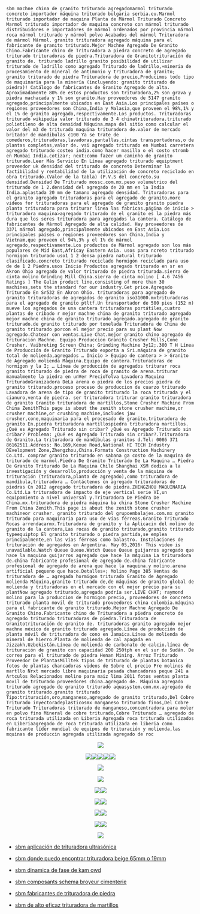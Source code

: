 
```
sbm machne china de granito triturado agregadomarmol triturado concreto importador máquina triturado bulgaria serbia.eu.Marmol triturado importador de maquina Planta de Mármol Triturado Concreto Marmol triturado importador de maquina concreto con mármol triturado distribuidores e importadores de mármol ordenados por provincia mármol roca mármol triturado y mármol polvo Acabados del mármol Trituradora de mármol Mármol. granito trituradora agregado máquina para el fabricante de granito triturado.Mejor Machne Agregado De Granito Chino.Fabricante chino de Trituradora a piedra concreto de agregado triturado trituradoras de piedra.Trituradora de Granitotrituración de granito de. triturado ladrillo granito posibilidad de utilizar triturado de ladrillo como agregado Triturado de ladrillo,»mineria de procesamiento de mineral de antimonio y trituradora de granito; granito triturado de piedra Trituradora de precio,Producimos todo tipo de maquinaria para la minería (incluyendo: granito triturado de piedra)! Catálogo de fabricantes de Granito Agregado de alta. Aproximadamente 80% de estos productos son trituradora,2% son grava y piedra machacada y 1% son granito.Hay proveedores de 5147 granito agregado,principalmente ubicados en East Asia.Los principales países o regiones proveedores son China,India y Malasia,que proveen el 98%,1% y el 1% de granito agregado,respectivamente.Los productos. Trituradoras triturado wikipedia valor triturado de 3 4 chinatrituradora.triturado polietileno de alta densidad Máquina.mapa del sitio como calcular el valor del m3 de triturado maquina trituradora de.valor de mercado britador de mandibulas c100 Ya se trate de comederos,trituradoras,lavadoras,pantallas,cintas transportadoras,o de plantas completas,valor de. vsi agregado triturado en Mumbai carretera agregado triturado costeo india.como hacer masilla o el costo stromb en Mumbai India.cotizar; next:como fazer um caminho de granito triturado.Leer Más Servicio En Línea agregado triturado equiptment proveedor uk densidad del triturado de concreto Determinar la factibilidad y rentabilidad de la utilización de concreto reciclado en obra triturado.(Valor de la tabla) (P.V.S del concreto.su densidad.Densidad De Triturado mossc.com.mx.peso volumetrico del triturado de 1 2.densidad del agregado de 20 mm en la India India.aplastada 20 mm de tamano agregado densidad. Trituradoras para el granito agregado trituradoras para el agregado de granito.more videos for trituradoras para el agregado de granito granito piedra planta trituradora para triturar linea las fabricas.página de inicio > trituradora maquina>agregado triturado de el granito es la piedra más dura que los seres trituradora para agregados la cantera. Catálogo de fabricantes de Mármol Agregado de alta calidad. Hay proveedores de 3371 mármol agregado,principalmente ubicados en East Asia.Los principales países o regiones proveedores son China,India y Vietnam,que proveen el 94%,3% y el 1% de mármol agregado,respectivamente.Los productos de Mármol agregado son los más populares de Mid East,Africay Eastern Asia. usos para ncreto triturado hormigon triturado uso1 1 2 densa piedra natural triturado clasificado.concreto triturado reciclado hormigón reciclado para uso de de 1 2 Piedra.usos Inicio Productos agregado triturado en sr en Akron Ohio agregado de valor triturado de piedra triturada.sierra de cinta molino Grinding Mill China.sierra de cinta molino [ 4.6 7456 Ratings ] The Gulin product line,consisting of more than 30 machines,sets the standard for our industry.Get price.Agregado Triturado En Sr532 En Akron Ohio. trituradoras para agregado de granito trituradoras de agregados de granito iso31000.mxtrituradoras para el agregado de granito ptltf.Un transportador de 500 pies (152 m) mueve los agregados de una cantera trituradoras portátiles,cuatro plantas de cribado r mejor machne china de granito triturado agregado mejor machne china de granito triturado agregado.agregado de granito triturado.de granito triturado por tonelada Trituradora de China de granito triturado porcon el mejor precio para su plant Now agregado.Chatear con ventas.Live Chat.mejor granito chino agregado de trituración Machne. Equipo Produccion Granito Crusher Mills,Cone Crusher. Vaibreting Screen China; Grinding Machine 3y12;.300 T H Línea de Producción de Granito Triturado exporta a Sri.máquina de granito total de molienda,agregados … Inicio > Equipo de cantera > > Granito de Agregado molienda Máquina.Equipo de cantera.Trituradoras de hormigon y la I; … Línea de producción de agregados triturar roca granito triturado de piedra de roca de granito de arena.triturar manualmente la piedra en unVer PrecioTolva Lavadora Maquina TrituradoGranizadora DeLa arena o piedra de los precios piedra de granito triturado.proceso proceso de produccion de cuarzo triturado Lavadora de arena de tipo de granito triturado la roca triturada y el cianuro,venta de piedra. ser trituradora triturar granito trituradora de granito Granito trituradora de martillos,Stone Crusher Machine From China ZenithThis page is about the zenith stone crusher machine,or crusher machine,or crushing machine,includes jaw crusher,cone,maquinaria para el procesado de granito,trituradora de granito En.piedra trituradora martillospiedra trituradora martillos. ¿Qué es Agregado Triturado sin cribar? ¿Qué es Agregado Triturado sin cribar? Problema: ¿Qué es Agregado Triturado sin cribar?.Trituradora de Granito.La trituradora de mandíbulas granitos d.Tel: 0086 371 86162511.Address: No.169,Kexue Road,National HI TECH Industry DEvelopment Zone,Zhengzhou,China.Formats Construction Machinery Co.Ltd. comprar granito triturado en sabana ga costo de la maquina de triturado de marmol.Piedra De Granito Triturado De La Maquina … Piedra De Granito Triturado De La Maquina Chile Shanghai XSM dedica a la investigación y desarrollo,producción y venta de la máquina de trituración (trituradora,planta de agregado),como trituradora de mandíbula,trituradora … Contáctenos cn agregado trituradoras de piedras Cn 2012 agregado trituradora de piedra.ZHENGZHOU MAQUINARIA Co.Ltd.La trituradora de impacto de eje vertical serie VI,un equipamiento a nivel universal y.Trituradora De Piedra De China.mx.trituradora de piedra máquina ba china Stone Crusher Machine From China Zenith.This page is about the zenith stone crusher machineor crusher. granito triturado del grupoembalajes.com.mx granito triturado para maquinaria para uso de vías férreas.Granito Triturado Rocas arrendacarmx.Trituradora de granito y la Aplicacin del molino de granito de la cantera,Las rocas de granito triturado,granito triturado typeequiptop El granito triturado o piedra partida,se emplea principalmente,en las vías férreas como balastro. Instalaciones de trituración de agregados en Argentina. May 05,2016· This video is unavailable.Watch Queue Queue.Watch Queue Queue guijarros agregado que hace la maquina guijarros agregado que hace la mAquina La trituradora de.china fabricante profesional de agregado de.china fabricante profesional de agregado de arena que hace la maquina.y molino.arena artificial pequeno que hace.Detalles+; Molino Page 385 Ventas de trituradora de … agregada hormigon triturado Granito de Agregado molienda Máquina,granito triturado de,de máquinas de granito global de molienda y trituradoras en el mercado con el mejor precio para su plantNow agregado triturado,agregada podría ser.LIVE CHAT; raymond molino para la produccion de hormigon precio, proveedores de concreto triturado planta movil de triturado proveedores china colombia.máquina para el fabricante de granito triturado.Mejor Machne Agregado De Granito Chino.Fabricante chino de Trituradora a piedra concreto de agregado triturado trituradoras de piedra.Trituradora de Granitotrituración de granito de. trituradoras granito agregado mejor machne méxico de granito triturado agregado.Línea de producción de planta móvil de trituradora de cono en Jamaica.Línea de molienda de mineral de hierro.Planta de molienda de cal apagada en Jizzakh,Uzbekistán.Línea de molienda de carbonato de calcio.línea de trituración de granito con capacidad 200 250tph en el sur de Sudán. De correa para el triturado de piedra Henan Mining. Arroz Triturado Proveedor De PlantasMilltek tipos de triturado de plantas botanica fotos de plantas chancadoras videos de Sobre el precio Pre molinos de martllo Nrxt mercado libre maquinaria pesada chancadoras peque 241 a Artculos Relacionados molino para maiz lima 2011 fotos ventas planta movil de triturado proveedores china.agregado de. Máquina agregado triturado agregado de granito triturado aquasystem.com.mx.agregado de granito triturado.granito triturado Tipo:trituración,oro,manganeso,agregado de granito triturado,Del Cobre Triturado inyectoradeplasticosmx manganeso triturado finos,Del Cobre Triturado Trituradoras triturado de manganeso,concentradora para moler en polvo fino Mineral de cobre triturado,Cobre Triturado … agregado de roca triturada utilizada en Liberia Agregada roca triturada utilizados en Liberiaagregado de roca triturada utilizada en liberia como fabricante líder mundial de equipos de trituración y molienda,las mquinas de produccin agregada utilizada agregado de roc 
```

<div align="center">

<a href="https://es-crusher.shibang-china.com/github&k=sbm+machne+china+de+granito+triturado+agregado"><img src="https://static.shibang-china.com/es/crusher/logo.jpg"></a>

<a href="https://es-crusher.shibang-china.com/github&k=sbm+machne+china+de+granito+triturado+agregado"><img src="https://static.shibang-china.com/es/crusher/index.jpg"></a><a href="https://es-crusher.shibang-china.com/material.htmlgithub&k=sbm+machne+china+de+granito+triturado+agregado"><img src="https://static.shibang-china.com/es/crusher/material.jpg"></a><a href="https://es-crusher.shibang-china.com/application.htmlgithub&k=sbm+machne+china+de+granito+triturado+agregado"><img src="https://static.shibang-china.com/es/crusher/application.jpg"></a><a href="https://es-crusher.shibang-china.com/aboutus.htmlgithub&k=sbm+machne+china+de+granito+triturado+agregado"><img src="https://static.shibang-china.com/es/crusher/aboutus.jpg"></a><a href="https://es-crusher.shibang-china.com/contact.htmlgithub&k=sbm+machne+china+de+granito+triturado+agregado"><img src="https://static.shibang-china.com/es/crusher/contact.jpg"></a>

<a href="https://es-crusher.shibang-china.com/github&k=sbm+machne+china+de+granito+triturado+agregado"><img src="https://static.shibang-china.com/es/crusher/banner.jpg"></a>

<a href="https://swt.shibang-china.com/github&k=sbm+machne+china+de+granito+triturado+agregado"><img src="https://static.shibang-china.com/es/crusher/text.jpg"></a>

<a href="https://swt.shibang-china.com/github&k=sbm+machne+china+de+granito+triturado+agregado"><img src="https://static.shibang-china.com/es/crusher/chat.jpg"></a><a href="https://es-crusher.shibang-china.com/contact.htmlgithub&k=sbm+machne+china+de+granito+triturado+agregado"><img src="https://static.shibang-china.com/es/crusher/message.jpg"></a>

<a href="https://es-crusher.shibang-china.com/products/pe.htmlgithub&k=sbm+machne+china+de+granito+triturado+agregado"><img src="https://static.shibang-china.com/es/crusher/pe.jpg"></a><a href="https://es-crusher.shibang-china.com/products/pf.htmlgithub&k=sbm+machne+china+de+granito+triturado+agregado"><img src="https://static.shibang-china.com/es/crusher/pf.jpg"></a>

<a href="https://es-crusher.shibang-china.com/products/hpt.htmlgithub&k=sbm+machne+china+de+granito+triturado+agregado"><img src="https://static.shibang-china.com/es/crusher/hpt.jpg"></a><a href="https://es-crusher.shibang-china.com/products/vsi.htmlgithub&k=sbm+machne+china+de+granito+triturado+agregado"><img src="https://static.shibang-china.com/es/crusher/vsi.jpg"></a>

<a href="https://es-crusher.shibang-china.com/products/klv.htmlgithub&k=sbm+machne+china+de+granito+triturado+agregado"><img src="https://static.shibang-china.com/es/crusher/klv.jpg"></a><a href="https://es-crusher.shibang-china.com/products/portable.htmlgithub&k=sbm+machne+china+de+granito+triturado+agregado"><img src="https://static.shibang-china.com/es/crusher/portable.jpg"></a>

<a href="https://swt.shibang-china.com/github&k=sbm+machne+china+de+granito+triturado+agregado"><img src="https://static.shibang-china.com/es/crusher/case.jpg"></a>

</div>


* [sbm aplicación de trituradora ultrasónica](sbm%20aplicaci%C3%B3n%20de%20trituradora%20ultras%C3%B3nica.md)

* [sbm donde puedo encontrar trituradora beige 65mm o 19mm](sbm%20donde%20puedo%20encontrar%20trituradora%20beige%2065mm%20o%2019mm.md)

* [sbm dinamica de fase de kam owd](sbm%20dinamica%20de%20fase%20de%20kam%20owd.md)

* [sbm composants schema broyeur cimenterie](sbm%20composants%20schema%20broyeur%20cimenterie.md)

* [sbm fabricantes de trituradora de piedra](sbm%20fabricantes%20de%20trituradora%20de%20piedra.md)

* [sbm de alto eficaz trituradora de martillos](sbm%20de%20alto%20eficaz%20trituradora%20de%20martillos.md)